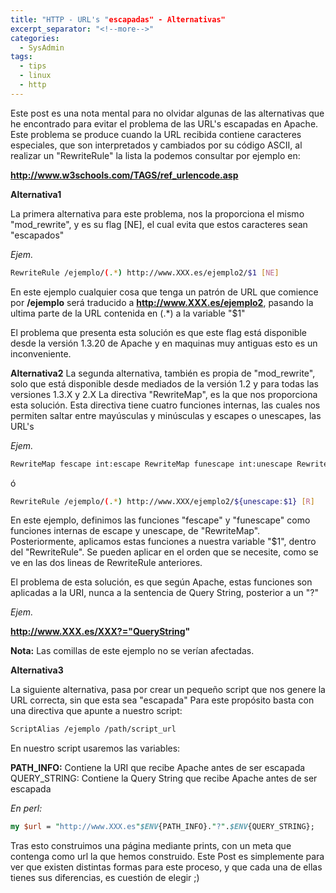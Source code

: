 ```yaml
---
title: "HTTP - URL's "escapadas" - Alternativas"
excerpt_separator: "<!--more-->"
categories:
  - SysAdmin
tags:
  - tips
  - linux
  - http
---
```

Este post es una nota mental para no olvidar algunas de las alternativas que he encontrado para evitar el problema de las URL's escapadas en Apache.
Este problema se produce cuando la URL recibida contiene caracteres especiales, que son interpretados y cambiados por su código ASCII, al realizar un "RewriteRule" la lista la podemos consultar por ejemplo en:
<!--more-->

**http://www.w3schools.com/TAGS/ref_urlencode.asp**

**Alternativa1**

La primera alternativa para este problema, nos la proporciona el mismo "mod_rewrite", y es su flag [NE], el cual evita que estos caracteres sean "escapados"

*Ejem.*
```bash
RewriteRule /ejemplo/(.*) http://www.XXX.es/ejemplo2/$1 [NE]
```

En este ejemplo cualquier cosa que tenga un patrón de URL que comience por **/ejemplo** será traducido a **http://www.XXX.es/ejemplo2**, pasando la ultima parte de la URL contenida en (.*) a la variable "$1"

El problema que presenta esta solución es que este flag está disponible desde la versión 1.3.20 de Apache y en maquinas muy antiguas esto es un inconveniente.

**Alternativa2**
La segunda alternativa, también es propia de "mod_rewrite", solo que está disponible desde mediados de la versión 1.2 y para todas las versiones 1.3.X y 2.X
La directiva "RewriteMap", es la que nos proporciona esta solución. Esta directiva tiene cuatro funciones internas, las cuales nos permiten saltar entre mayúsculas y minúsculas y escapes o unescapes, las URL's

*Ejem.*
```bash
RewriteMap fescape int:escape RewriteMap funescape int:unescape RewriteRule /ejemplo/(.*) http://www.XXX/ejemplo2/${escape:{unescape:$1}} [R]
```

ó

```bash
RewriteRule /ejemplo/(.*) http://www.XXX/ejemplo2/${unescape:$1} [R]
```

En este ejemplo, definimos las funciones "fescape" y "funescape" como funciones internas de escape y unescape, de "RewriteMap". Posteriormente, aplicamos estas funciones a nuestra variable "$1", dentro del "RewriteRule". Se pueden aplicar en el orden que se necesite, como se ve en las dos lineas de RewriteRule anteriores.

El problema de esta solución, es que según Apache, estas funciones son aplicadas a la URI, nunca a la sentencia de Query String, posterior a un "?"

*Ejem.* 

**http://www.XXX.es/XXX?="QueryString"**

**Nota:** Las comillas de este ejemplo no se verían afectadas.


**Alternativa3**

La siguiente alternativa, pasa por crear un pequeño script que nos genere la URL correcta, sin que esta sea "escapada" Para este propósito basta con una directiva que apunte a nuestro script:
```bash
ScriptAlias /ejemplo /path/script_url
```

En nuestro script usaremos las variables:

**PATH_INFO:** Contiene la URI que recibe Apache antes de ser escapada QUERY_STRING: Contiene la Query String que recibe Apache antes de ser escapada

*En perl:*
```perl
my $url = "http://www.XXX.es"$ENV{PATH_INFO}."?".$ENV{QUERY_STRING};
```

Tras esto construimos una página mediante prints, con un meta que contenga como url la que hemos construido. Este Post es simplemente para ver que existen distintas formas para este proceso, y que cada una de ellas tienes sus diferencias, es cuestión de elegir ;)
